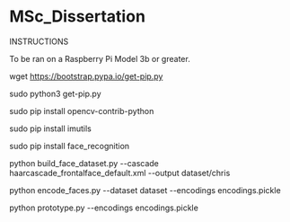 # MSc_Dissertation

INSTRUCTIONS

To be ran on a Raspberry Pi Model 3b or greater.

wget https://bootstrap.pypa.io/get-pip.py

sudo python3 get-pip.py

sudo pip install opencv-contrib-python

sudo pip install imutils

sudo pip install face_recognition

python build_face_dataset.py --cascade haarcascade_frontalface_default.xml --output dataset/chris

python encode_faces.py --dataset dataset --encodings encodings.pickle

python prototype.py --encodings encodings.pickle
